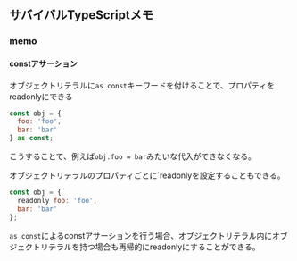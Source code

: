 ## サバイバルTypeScriptメモ

### memo
#### constアサーション
オブジェクトリテラルに`as const`キーワードを付けることで、プロパティをreadonlyにできる

```javascript
const obj = {
  foo: 'foo',
  bar: 'bar'
} as const;
```

こうすることで、例えば`obj.foo = bar`みたいな代入ができなくなる。

オブジェクトリテラルのプロパティごとに`readonlyを設定することもできる。

```javascript
const obj = {
  readonly foo: 'foo',
  bar: 'bar'
};
```

`as const`によるconstアサーションを行う場合、オブジェクトリテラル内にオブジェクトリテラルを持つ場合も再帰的にreadonlyにすることができる。
